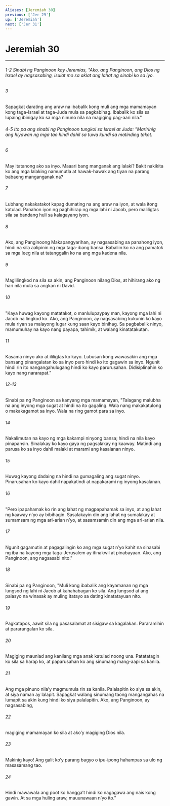 ```yaml
---
Aliases: [Jeremiah 30]
previous: ['Jer 29']
up: ['Jeremiah']
next: ['Jer 31']
---
```

# Jeremiah 30

***
###### 1-2 Sinabi ng Panginoon kay Jeremias, "Ako, ang Panginoon, ang Dios ng Israel ay nagsasabing, isulat mo sa aklat ang lahat ng sinabi ko sa iyo. 


###### 3 


Sapagkat darating ang araw na ibabalik kong muli ang mga mamamayan kong taga-Israel at taga-Juda mula sa pagkabihag. Ibabalik ko sila sa lupaing ibinigay ko sa mga ninuno nila na magiging pag-aari nila." 

###### 4-5 Ito pa ang sinabi ng Panginoon tungkol sa Israel at Juda: "Maririnig ang hiyawan ng mga tao hindi dahil sa tuwa kundi sa matinding takot. 


###### 6 


May itatanong ako sa inyo. Maaari bang manganak ang lalaki? Bakit nakikita ko ang mga lalaking namumutla at hawak-hawak ang tiyan na parang babaeng manganganak na? 


###### 7 


Lubhang nakakatakot kapag dumating na ang araw na iyon, at wala itong katulad. Panahon iyon ng paghihirap ng mga lahi ni Jacob, pero maliligtas sila sa bandang huli sa kalagayang iyon. 


###### 8 


Ako, ang Panginoong Makapangyarihan, ay nagsasabing sa panahong iyon, hindi na sila aalipinin ng mga taga-ibang bansa. Babaliin ko na ang pamatok sa mga leeg nila at tatanggalin ko na ang mga kadena nila. 


###### 9 


Maglilingkod na sila sa akin, ang Panginoon nilang Dios, at hihirang ako ng hari nila mula sa angkan ni David. 


###### 10 


"Kaya huwag kayong matatakot, o manlulupaypay man, kayong mga lahi ni Jacob na lingkod ko. Ako, ang Panginoon, ay nagsasabing kukunin ko kayo mula riyan sa malayong lugar kung saan kayo binihag. Sa pagbabalik ninyo, mamumuhay na kayo nang payapa, tahimik, at walang kinatatakutan. 


###### 11 


Kasama ninyo ako at ililigtas ko kayo. Lubusan kong wawasakin ang mga bansang pinangalatan ko sa inyo pero hindi ko ito gagawin sa inyo. Ngunit hindi rin ito nangangahulugang hindi ko kayo parurusahan. Didisiplinahin ko kayo nang nararapat."

###### 12-13

Sinabi pa ng Panginoon sa kanyang mga mamamayan, "Talagang malubha na ang inyong mga sugat at hindi na ito gagaling. Wala nang makakatulong o makakagamot sa inyo. Wala na ring gamot para sa inyo. 


###### 14 


Nakalimutan na kayo ng mga kakampi ninyong bansa; hindi na nila kayo pinapansin. Sinalakay ko kayo gaya ng pagsalakay ng kaaway. Matindi ang parusa ko sa inyo dahil malaki at marami ang kasalanan ninyo. 


###### 15 


Huwag kayong dadaing na hindi na gumagaling ang sugat ninyo. Pinarusahan ko kayo dahil napakatindi at napakarami ng inyong kasalanan. 


###### 16 


"Pero ipapahamak ko rin ang lahat ng magpapahamak sa inyo, at ang lahat ng kaaway nʼyo ay bibihagin. Sasalakayin din ang lahat ng sumalakay at sumamsam ng mga ari-arian nʼyo, at sasamsamin din ang mga ari-arian nila. 


###### 17 


Ngunit gagamutin at pagagalingin ko ang mga sugat nʼyo kahit na sinasabi ng iba na kayong mga taga-Jerusalem ay itinakwil at pinabayaan. Ako, ang Panginoon, ang nagsasabi nito." 


###### 18 


Sinabi pa ng Panginoon, "Muli kong ibabalik ang kayamanan ng mga lungsod ng lahi ni Jacob at kahahabagan ko sila. Ang lungsod at ang palasyo na winasak ay muling itatayo sa dating kinatatayuan nito. 


###### 19 


Pagkatapos, aawit sila ng pasasalamat at sisigaw sa kagalakan. Pararamihin at pararangalan ko sila. 


###### 20 


Magiging maunlad ang kanilang mga anak katulad noong una. Patatatagin ko sila sa harap ko, at paparusahan ko ang sinumang mang-aapi sa kanila. 


###### 21 


Ang mga pinuno nilaʼy magmumula rin sa kanila. Palalapitin ko siya sa akin, at siya naman ay lalapit. Sapagkat walang sinumang taong mangangahas na lumapit sa akin kung hindi ko siya palalapitin. Ako, ang Panginoon, ay nagsasabing, 


###### 22 


magiging mamamayan ko sila at akoʼy magiging Dios nila. 


###### 23 


Makinig kayo! Ang galit koʼy parang bagyo o ipu-ipong hahampas sa ulo ng masasamang tao. 


###### 24 


Hindi mawawala ang poot ko hanggaʼt hindi ko nagagawa ang nais kong gawin. At sa mga huling araw, mauunawaan nʼyo ito."

